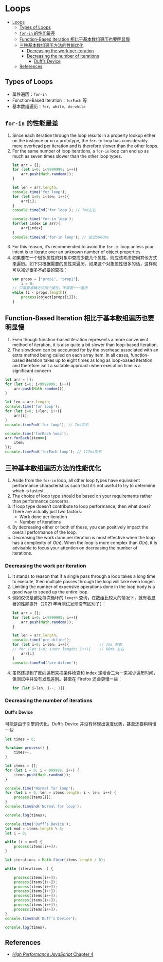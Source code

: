 # Loops


<!-- TOC -->

- [Loops](#loops)
    - [Types of Loops](#types-of-loops)
    - [`for-in` 的性能最差](#for-in-的性能最差)
    - [Function-Based Iteration 相比于基本数组遍历也要明显慢](#function-based-iteration-相比于基本数组遍历也要明显慢)
    - [三种基本数组遍历方法的性能优化](#三种基本数组遍历方法的性能优化)
        - [Decreasing the work per iteration](#decreasing-the-work-per-iteration)
        - [Decreasing the number of iterations](#decreasing-the-number-of-iterations)
            - [Duff’s Device](#duffs-device)
    - [References](#references)

<!-- /TOC -->


## Types of Loops
* 属性遍历：`for-in`
* Function-Based Iteration：`forEach` 等
* 基本数组遍历：`for`，`while`，`do-while`


## `for-in` 的性能最差
1. Since each iteration through the loop results in a property lookup either on the instance or on a prototype, the `for-in` loop has considerably more overhead per iteration and is therefore slower than the other loops. 
2. For the same number of loop iterations, a `for-in` loop can end up as much as seven times slower than the other loop types. 
    ```js
    let arr = [];
    for (let i=0; i<9999999; i++){
        arr.push(Math.random());
    }
    ```
    ```js
    let len = arr.length;
    console.time('for loop');
    for (let i=0; i<len; i++){
        arr[i];
    }
    console.timeEnd('for loop'); // 7ms左右
    ```
    ```js
    console.time('for-in loop');
    for(let index in arr){
        arr[index]
    }
    console.timeEnd('for-in loop'); // 超过5000ms
    ```
3. For this reason, it’s recommended to avoid the `for-in` loop unless your intent is to iterate over an unknown number of object properties. 
4. 如果要在一个很多属性的对象中查找少数几个属性，则应该考虑使用其他方式来遍历。如下只根据需要的属性来遍历，如果这个对象属性很多的话，这样就可以减少很多不必要的查找：
    ```js
    var props = ["prop1", "prop2"],
        i = 0;
    // 只需要准确访问两个属性，不需要一一遍历
    while (i < props.length){
        process(object[props[i]]);
    }
    ```


## Function-Based Iteration 相比于基本数组遍历也要明显慢
1. Even though function-based iteration represents a more convenient method of iteration, it is also quite a bit slower than loop-based iteration. 
2. The slowdown can be accounted for by the overhead associated with an extra method being called on each array
item. In all cases, function-based iteration takes up to eight times as long as loop-based iteration and therefore isn’t a suitable approach when execution time is a significant concern

```js
let arr = [];
for (let i=0; i<9999999; i++){
    arr.push(Math.random());
}
```
```js
let len = arr.length;
console.time('for loop');
for (let i=0; i<len; i++){
    arr[i];
}
console.timeEnd('for loop'); // 7ms左右
```
```js
console.time('forEach loop');
arr.forEach(item=>{
    item;
});
console.timeEnd('forEach loop'); // 117ms左右
```


## 三种基本数组遍历方法的性能优化
1. Aside from the `for-in` loop, all other loop types have equivalent performance characteristics such that it’s not useful to try to determine which is fastest. 
2. The choice of loop type should be based on your requirements rather than performance concerns.
3. If loop type doesn’t contribute to loop performance, then what does? There are actually just two factors:
    * Work done per iteration
    * Number of iterations
4. By decreasing either or both of these, you can positively impact the overall performance of the loop.
5. Decreasing the work done per iteration is most effective when the loop has a complexity of $O(n)$. When the loop is more complex than $O(n)$, it is advisable to focus your attention on decreasing the number of iterations.

### Decreasing the work per iteration
1. It stands to reason that if a single pass through a loop takes a long time to execute, then multiple passes through the loop will take even longer. 
2. Limiting the number of expensive operations done in the loop body is a good way to speed up the entire loop.
3. 例如仅仅是避免每次循环的 `length` 查询，在数组比较大的情况下，就有着显著的性能提升（2021 年再测试发现没有区别了）：
    ```js
    let arr = [];
    for (let i=0; i<9999999; i++){
        arr.push(Math.random());
    }

    let len = arr.length;
    console.time('pre-difine');
    for (let i=0; i<len; i++){              // 7ms 左右
    // for (let i=0; i<arr.length; i++){    // 80ms 左右
        arr[i]
    }
    console.timeEnd('pre-difine');
    ```
4. 虽然还提到了反向遍历来把条件检查和 index 递增合二为一来减少遍历时间，但测试中并没有发现差别。甚至在 Firefox 还会更慢一些：
    ```js
    for (let i=len; i--; ){}
    ```

### Decreasing the number of iterations
#### Duff’s Device
可能是由于引擎的优化，Duff’s Device 并没有体现出速度优势，甚至还要稍稍慢一些

```js
let times = 0;

function process() {
    times++;
}

let items = [];
for (let i = 0; i < 999999; i++) {
    items.push(Math.random());
}
```
```js
console.time('Normal for loop');
for (let i = 0, len = items.length; i < len; i++) {
    process(items[i]);
}
console.timeEnd('Normal for loop');

console.log(times);
```
```js
console.time('Duff’s Device');
let mod = items.length % 8;
let i = 0;

while (i < mod) {
    process(items[i++]);
}

let iterations = Math.floor(items.length / 8);

while (iterations--) {

    process(items[i++]);
    process(items[i++]);
    process(items[i++]);
    process(items[i++]);
    process(items[i++]);
    process(items[i++]);
    process(items[i++]);
    process(items[i++]);
}
console.timeEnd('Duff’s Device');

console.log(times);
```


## References
* [*High Performance JavaScript* Chapter 4](https://book.douban.com/subject/4183808/)
